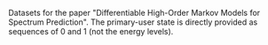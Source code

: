 Datasets for the paper "Differentiable High-Order Markov Models for Spectrum Prediction".
The primary-user state is directly provided as sequences of 0 and 1 (not the energy levels).
